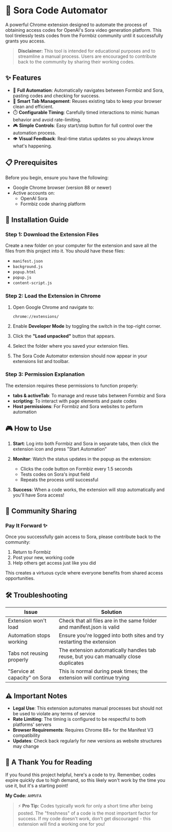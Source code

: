 # 🚀 Sora Code Automator

A powerful Chrome extension designed to automate the process of obtaining access codes for OpenAI's Sora video generation platform. This tool tirelessly tests codes from the Formbiz community until it successfully grants you access.

> **Disclaimer:** This tool is intended for educational purposes and to streamline a manual process. Users are encouraged to contribute back to the community by sharing their working codes.

## ✨ Features

- 🤖 **Full Automation**: Automatically navigates between Formbiz and Sora, pasting codes and checking for success.
- 🔄 **Smart Tab Management**: Reuses existing tabs to keep your browser clean and efficient.
- ⏱️ **Configurable Timing**: Carefully timed interactions to mimic human behavior and avoid rate-limiting.
- 🎮 **Simple Controls**: Easy start/stop button for full control over the automation process.
- 👁️ **Visual Feedback**: Real-time status updates so you always know what's happening.

## 📋 Prerequisites

Before you begin, ensure you have the following:

- Google Chrome browser (version 88 or newer)
- Active accounts on:
  - OpenAI Sora
  - Formbiz code sharing platform

## 🔧 Installation Guide

### Step 1: Download the Extension Files

Create a new folder on your computer for the extension and save all the files from this project into it. You should have these files:

- `manifest.json`
- `background.js`
- `popup.html`
- `popup.js`
- `content-script.js`

### Step 2: Load the Extension in Chrome

1. Open Google Chrome and navigate to:
   ```
   chrome://extensions/
   ```

2. Enable **Developer Mode** by toggling the switch in the top-right corner.

3. Click the **"Load unpacked"** button that appears.

4. Select the folder where you saved your extension files.

5. The Sora Code Automator extension should now appear in your extensions list and toolbar.

### Step 3: Permission Explanation

The extension requires these permissions to function properly:

- **tabs & activeTab**: To manage and reuse tabs between Formbiz and Sora
- **scripting**: To interact with page elements and paste codes
- **Host permissions**: For Formbiz and Sora websites to perform automation

## 🎮 How to Use

1. **Start**: Log into both Formbiz and Sora in separate tabs, then click the extension icon and press "Start Automation"

2. **Monitor**: Watch the status updates in the popup as the extension:
   - Clicks the code button on Formbiz every 1.5 seconds
   - Tests codes on Sora's input field
   - Repeats the process until successful

3. **Success**: When a code works, the extension will stop automatically and you'll have Sora access!

## 🔄 Community Sharing

### Pay It Forward ✨

Once you successfully gain access to Sora, please contribute back to the community:

1. Return to Formbiz
2. Post your new, working code
3. Help others get access just like you did

This creates a virtuous cycle where everyone benefits from shared access opportunities.

## 🛠️ Troubleshooting

| Issue | Solution |
|-------|----------|
| Extension won't load | Check that all files are in the same folder and manifest.json is valid |
| Automation stops working | Ensure you're logged into both sites and try restarting the extension |
| Tabs not reusing properly | The extension automatically handles tab reuse, but you can manually close duplicates |
| "Service at capacity" on Sora | This is normal during peak times; the extension will continue trying |

## ⚠️ Important Notes

- **Legal Use**: This extension automates manual processes but should not be used to violate any terms of service
- **Rate Limiting**: The timing is configured to be respectful to both platforms' servers
- **Browser Requirements**: Requires Chrome 88+ for the Manifest V3 compatibility
- **Updates**: Check back regularly for new versions as website structures may change

## 🙏 A Thank You for Reading

If you found this project helpful, here's a code to try. Remember, codes expire quickly due to high demand, so this likely won't work by the time you use it, but it's a starting point!

**My Code:** `AHMVFA`

> ⚡ **Pro Tip:** Codes typically work for only a short time after being posted. The "freshness" of a code is the most important factor for success. If my code doesn't work, don't get discouraged - this extension will find a working one for you!